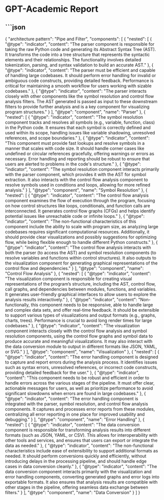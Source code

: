 # GPT-Academic Report
## ```json
{
  "architecture pattern": "Pipe and Filter",
  "components": [
    {
      "nested": [
        {
          "@type": "indicator",
          "content": "The parser component is responsible for taking the raw Python code and generating its Abstract Syntax Tree (AST). It transforms the code into a tree structure that represents the syntactic elements and their relationships. The functionality involves detailed tokenization, parsing, and syntax validation to build an accurate AST."
        },
        {
          "@type": "indicator",
          "content": "The parser must be efficient and capable of handling large codebases. It should perform error handling for invalid or ambiguous code constructs, providing detailed feedback. Performance is critical for maintaining a smooth workflow for users working with sizable codebases."
        },
        {
          "@type": "indicator",
          "content": "The parser interacts closely with other components like the symbol resolution and control flow analysis filters. The AST generated is passed as input to these downstream filters to provide further analysis and is a key component for visualizing program structures."
        }
      ],
      "@type": "component",
      "name": "Parser"
    },
    {
      "nested": [
        {
          "@type": "indicator",
          "content": "The symbol resolution component tracks and resolves all symbols (e.g., variable, function, class) in the Python code. It ensures that each symbol is correctly defined and used within its scope, handling issues like variable shadowing, unresolved references, and scope boundaries."
        },
        {
          "@type": "indicator",
          "content": "This component must provide fast lookups and resolve symbols in a manner that scales with code size. It should handle corner cases like undefined or circular references gracefully, offering warnings or errors as necessary. Error handling and reporting should be robust to ensure that users are alerted to problems in the code's structure."
        },
        {
          "@type": "indicator",
          "content": "The symbol resolution component interacts primarily with the parser component, which provides it with the AST for symbol extraction. It also interacts with the control flow analysis component to resolve symbols used in conditions and loops, allowing for more refined analysis."
        }
      ],
      "@type": "component",
      "name": "Symbol Resolution"
    },
    {
      "nested": [
        {
          "@type": "indicator",
          "content": "The control flow analysis component examines the flow of execution through the program, focusing on how control structures like loops, conditionals, and function calls are interconnected. It generates control flow graphs (CFGs) and helps identify potential issues like unreachable code or infinite loops."
        },
        {
          "@type": "indicator",
          "content": "The non-functional characteristics of this component include the ability to scale with program size, as analyzing large codebases requires significant computational resources. Additionally, it should provide clear visualizations and possibly suggestions for optimizing flow, while being flexible enough to handle different Python constructs."
        },
        {
          "@type": "indicator",
          "content": "The control flow analysis interacts with both the parser (to access the AST) and symbol resolution components (to resolve variables and functions within control structures). It also outputs to the visualization component for generating graphical representations of the control flow and dependencies."
        }
      ],
      "@type": "component",
      "name": "Control Flow Analysis"
    },
    {
      "nested": [
        {
          "@type": "indicator",
          "content": "The visualization component is responsible for creating visual representations of the program’s structure, including the AST, control flow, call graphs, and dependencies between modules, functions, and variables. It generates user-friendly graphical interfaces to allow users to explore the analysis results interactively."
        },
        {
          "@type": "indicator",
          "content": "Non-functionally, this component needs to be responsive, able to handle large and complex data sets, and offer real-time feedback. It should be extensible to support various types of visualizations and output formats (e.g., graphs, charts, trees). Performance is crucial to avoid long render times for large codebases."
        },
        {
          "@type": "indicator",
          "content": "The visualization component interacts closely with the control flow analysis and symbol resolution components, using the control flow graphs and symbol data to produce accurate and meaningful visualizations. It may also interact with the data conversion module to output in different formats like JSON, YAML, or SVG."
        }
      ],
      "@type": "component",
      "name": "Visualization"
    },
    {
      "nested": [
        {
          "@type": "indicator",
          "content": "The error handling component is designed to capture and report errors during the analysis process. It identifies issues such as syntax errors, unresolved references, or incorrect code constructs, providing detailed feedback for the user."
        },
        {
          "@type": "indicator",
          "content": "This component needs to be robust and efficient in order to handle errors across the various stages of the pipeline. It must offer clear, actionable messages for users, as well as prioritize performance to avoid significant slowdowns when errors are found in large codebases."
        },
        {
          "@type": "indicator",
          "content": "The error handling component is integrated with the parser, symbol resolution, and control flow analysis components. It captures and processes error reports from these modules, centralizing all error reporting in one place for improved usability and debugging."
        }
      ],
      "@type": "component",
      "name": "Error Handling"
    },
    {
      "nested": [
        {
          "@type": "indicator",
          "content": "The data conversion component is responsible for transforming analysis results into different formats (such as JSON, YAML, or CSV). This allows for interoperability with other tools and services, and ensures that users can export or integrate the data as needed."
        },
        {
          "@type": "indicator",
          "content": "The non-functional characteristics include ease of extensibility to support additional formats as needed. It should perform conversions quickly and efficiently, without introducing delays in the processing pipeline, and should handle edge cases in data conversion cleanly."
        },
        {
          "@type": "indicator",
          "content": "The data conversion component interacts primarily with the visualization and error handling components, converting generated graphs and error logs into exportable formats. It also ensures that analysis results are compatible with other stages in the pipeline, offering seamless data exchange between filters."
        }
      ],
      "@type": "component",
      "name": "Data Conversion"
    }
  ]
}
```

